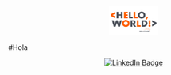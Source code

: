 ﻿<div id="header" align="center">
  <img src="./assets/gif/hello_world.gif" width="100"/>
</div>

#Hola

<div id="badges" align="center">
  <a href="https://www.linkedin.com/in/shiriart">
    <img src="https://img.shields.io/badge/LinkedIn-blue?style=for-the-badge&logo=linkedin&logoColor=white" alt="LinkedIn Badge"/>
  </a>
</div>

